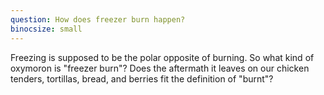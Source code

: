 ```yaml
---
question: How does freezer burn happen?
binocsize: small
---
```


Freezing is supposed to be the polar opposite of burning. So what kind of oxymoron is "freezer burn"? Does the aftermath it leaves on our chicken tenders, tortillas, bread, and berries fit the definition of "burnt"?
